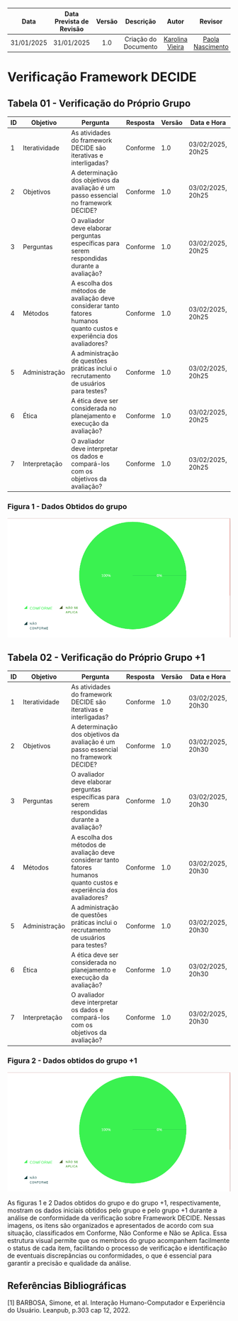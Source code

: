 |    **Data**    | **Data Prevista de Revisão** | **Versão** |        **Descrição**        |                 **Autor**                 |                **Revisor**                 |
|:--------------:|:---------------------------:|:----------:|:---------------------------:|:-----------------------------------------:|:------------------------------------------:|
|  31/01/2025     |        31/01/2025           |    1.0     |     Criação do Documento     | [Karolina Vieira](https://github.com/Karolina91) |  [Paola Nascimento](https://github.com/paolaalim) |

# **Verificação Framework DECIDE**

## Tabela 01 - Verificação do Próprio Grupo 

| ID  | Objetivo | Pergunta | Resposta | Versão | Data e Hora |
|-----|----------|----------|----------|--------|-------------|
| 1   | Iteratividade | As atividades do framework DECIDE são iterativas e interligadas? |Conforme  | 1.0 | 03/02/2025, 20h25|
| 2   | Objetivos | A determinação dos objetivos da avaliação é um passo essencial no framework DECIDE? | Conforme | 1.0 | 03/02/2025, 20h25|
| 3   | Perguntas | O avaliador deve elaborar perguntas específicas para serem respondidas durante a avaliação? | Conforme | 1.0 | 03/02/2025, 20h25|
| 4   | Métodos | A escolha dos métodos de avaliação deve considerar tanto fatores humanos quanto custos e experiência dos avaliadores? | Conforme | 1.0 | 03/02/2025, 20h25|
| 5   | Administração | A administração de questões práticas inclui o recrutamento de usuários para testes? | Conforme | 1.0 | 03/02/2025, 20h25|
| 6   | Ética | A ética deve ser considerada no planejamento e execução da avaliação? |Conforme  |1.0 | 03/02/2025, 20h25|
| 7   | Interpretação | O avaliador deve interpretar os dados e compará-los com os objetivos da avaliação? | Conforme | 1.0 | 03/02/2025, 20h25|

### Figura 1 - Dados Obtidos do grupo
![Figura 1 - Dados Obtidos do grupo](../assets/images/veri5.png)

## Tabela 02 - Verificação do Próprio Grupo +1

| ID  | Objetivo | Pergunta | Resposta | Versão | Data e Hora |
|-----|----------|----------|----------|--------|-------------|
| 1   | Iteratividade | As atividades do framework DECIDE são iterativas e interligadas? |Conforme  | 1.0 | 03/02/2025, 20h30|
| 2   | Objetivos | A determinação dos objetivos da avaliação é um passo essencial no framework DECIDE? | Conforme | 1.0 | 03/02/2025, 20h30|
| 3   | Perguntas | O avaliador deve elaborar perguntas específicas para serem respondidas durante a avaliação? | Conforme | 1.0 | 03/02/2025, 20h30|
| 4   | Métodos | A escolha dos métodos de avaliação deve considerar tanto fatores humanos quanto custos e experiência dos avaliadores? | Conforme | 1.0 | 03/02/2025, 20h30|
| 5   | Administração | A administração de questões práticas inclui o recrutamento de usuários para testes? | Conforme | 1.0 | 03/02/2025, 20h30|
| 6   | Ética | A ética deve ser considerada no planejamento e execução da avaliação? |Conforme  |1.0 | 03/02/2025, 20h30|
| 7   | Interpretação | O avaliador deve interpretar os dados e compará-los com os objetivos da avaliação? | Conforme | 1.0 | 03/02/2025, 20h30|

### Figura 2 - Dados obtidos do grupo +1
![Figura 1 - Dados Obtidos do grupo + 1](../assets/images/veri5.png)

As figuras 1 e 2 Dados obtidos do grupo e do grupo +1, respectivamente, mostram os dados iniciais obtidos pelo grupo e pelo grupo +1 durante a análise de conformidade da verificação sobre Framework DECIDE. Nessas imagens, os itens são organizados e apresentados de acordo com sua situação, classificados em Conforme, Não Conforme e Não se Aplica. Essa estrutura visual permite que os membros do grupo acompanhem facilmente o status de cada item, facilitando o processo de verificação e identificação de eventuais discrepâncias ou conformidades, o que é essencial para garantir a precisão e qualidade da análise. 

## Referências Bibliográficas

[1] BARBOSA, Simone, et al. Interação Humano-Computador e Experiência do Usuário. Leanpub, p.303  cap 12, 2022.